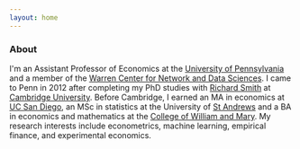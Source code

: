 ```yaml
---
layout: home 
---
```

### About
I'm an Assistant Professor of Economics at the [University of Pennsylvania](http://economics.sas.upenn.edu) and a member of the [Warren Center for Network and Data Sciences](http://warrencenter.upennd.edu).
I came to Penn in 2012 after completing my PhD studies with [Richard Smith](http://www.econ.cam.ac.uk/people/crsid.html?crsid=rjs27&group=faculty) at [Cambridge University](http://www.cam.ac.uk).
Before Cambridge, I earned an MA in economics at [UC San Diego](http://www.ucsd.edu), an MSc in statistics at the University of [St Andrews](http://www.st-andrews.ac.uk) and a BA in economics and mathematics at the [College of William and Mary](http://www.wm.edu).
My research interests include econometrics, machine learning, empirical finance, and experimental economics.

